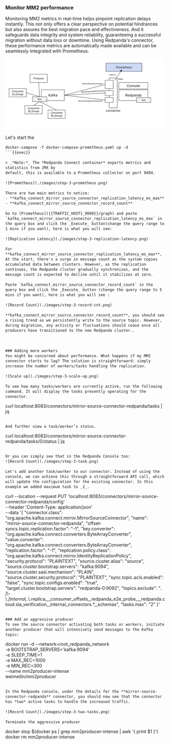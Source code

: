 ### Monitor MM2 performance
Monitoring MM2 metrics in real-time helps pinpoint replication delays instantly. This not only offers a clear perspective on potential hindrances but also assures the best migration pace and effectiveness. And it safeguards data integrity and system reliability, guaranteeing a successful migration without data loss or downtime.  Using Redpanda's connector, these performance metrics are automatically made available and can be seamlessly integrated with Prometheus.

![Monitoring](./images/step-3-monitoring.png)

Let's start the 
```
docker-compose -f docker-compose-prometheus.yaml up -d
```{{exec}}

> _*Note:*_ The *Redpanda Connect container* exports metrics and statistics from JMX by
default, this is available to a Prometheus collector on port 9404. 

![Prometheus](./images/step-3-prometheus.png)

There are two main metrics to notice:
- **kafka_connect_mirror_source_connector_replication_latency_ms_max**
- **kafka_connect_mirror_source_connector_record_count**

Go to [Prometheus]({{TRAFFIC_HOST1_9090}}/graph) and paste `kafka_connect_mirror_source_connector_replication_latency_ms_max` in the query box and click the _Execute_ button(change the query range to 1 mins if you want), here is what you will see:

![Replication Latency](./images/step-3-replication-latency.png)

For **kafka_connect_mirror_source_connector_replication_latency_ms_max**, At the start, there's a surge in message count as the system copies accumulated data between clusters. However, as the replication continues, the Redpanda cluster gradually synchronizes, and the message count is expected to decline until it stabilizes at zero.

Paste `kafka_connect_mirror_source_connector_record_count` in the query box and click the _Execute_ button (change the query range to 5 mins if you want), here is what you will see :

![Record Count](./images/step-3-record-cnt.png)

**kafka_connect_mirror_source_connector_record_count**, you should see a rising trend as we persistently write to the source topic. However, during migration, any activity or fluctuations should cease once all producers have transitioned to the new Redpanda cluster.. 



### Adding more workers
You might be concerned about performance. What happens if my MM2 connector starts to lag? The solution is straightforward: simply increase the number of workers/tasks handling the replication.

![Scale up](./images/step-3-scale-up.png)

To see how many tasks/workers are currently active, run the following command. It will display the tasks presently operating for the connector.
```
curl localhost:8083/connectors/mirror-source-connector-redpanda/tasks | jq
```{{exec}}

And further view a task/worker’s status.
```
curl localhost:8083/connectors/mirror-source-connector-redpanda/tasks/0/status | jq
```{{exec}}

Or you can simply see that in the Redpanda Console too:
![Record Count](./images/step-3-task.png)

Let's add another task/worker to our connector. Instead of using the console, we can achieve this through a straightforward API call, which will update the configuration for the existing connector. In this example we added maximum task to _2_. 

```
curl --location --request PUT 'localhost:8083/connectors/mirror-source-connector-redpanda/config' \
--header 'Content-Type: application/json' \
--data '{
    "connector.class": "org.apache.kafka.connect.mirror.MirrorSourceConnector",
    "name": "mirror-source-connector-redpanda",
    "offset-syncs.topic.replication.factor": "-1",
    "key.converter": "org.apache.kafka.connect.converters.ByteArrayConverter",
    "value.converter": "org.apache.kafka.connect.converters.ByteArrayConverter",
    "replication.factor": "-1",
    "replication.policy.class": "org.apache.kafka.connect.mirror.IdentityReplicationPolicy",
    "security.protocol": "PLAINTEXT",
    "source.cluster.alias": "source",
    "source.cluster.bootstrap.servers": "kafka:9094",
    "source.cluster.sasl.mechanism": "PLAIN",
    "source.cluster.security.protocol": "PLAINTEXT",
    "sync.topic.acls.enabled": "false",
    "sync.topic.configs.enabled": "true",
    "target.cluster.bootstrap.servers": "redpanda-0:9092",
    "topics.exclude": ".*[\\-\\.]internal,.*\\.replica,__consumer_offsets,_redpanda_e2e_probe,__redpanda.cloud.sla_verification,_internal_connectors.*,_schemas",
    "tasks.max": "2"
}'
```{{exec}}

### Add an aggressive producer 
To see the source connector activating both tasks or workers, initiate another producer that will intensively send messages to the Kafka topic: 
```
docker run -d --network=root_redpanda_network \
-e BOOTSTRAP_SERVERS='kafka:9094' \
-e SLEEP_TIME=1 \
-e MAX_REC=1000 \
-e MIN_REC=300 \
--name mm2producer-intense \
weimeilin/mm2producer
```{{exec}}

In the Redpanda console, under the details for the **mirror-source-connector-redpanda** connector, you should now see that the connector has *two* active tasks to handle the increased traffic.

![Record Count](./images/step-3-two-tasks.png)

Terminate the aggressive producer 
```
docker stop  $(docker ps | grep mm2producer-intense | awk '{ print $1 }')
docker rm mm2producer-intense
```{{exec}}